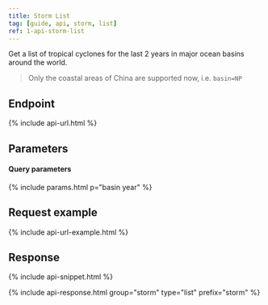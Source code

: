 ```yaml
---
title: Storm List
tag: [guide, api, storm, list]
ref: 1-api-storm-list
---
```

Get a list of tropical cyclones for the last 2 years in major ocean basins around the world.

> Only the coastal areas of China are supported now, i.e. `basin=NP`

## Endpoint

{% include api-url.html %}

## Parameters

#### Query parameters

{% include params.html p="basin year" %}

## Request example

{% include api-url-example.html %}

## Response

{% include api-snippet.html %}

{% include api-response.html group="storm" type="list" prefix="storm"  %}